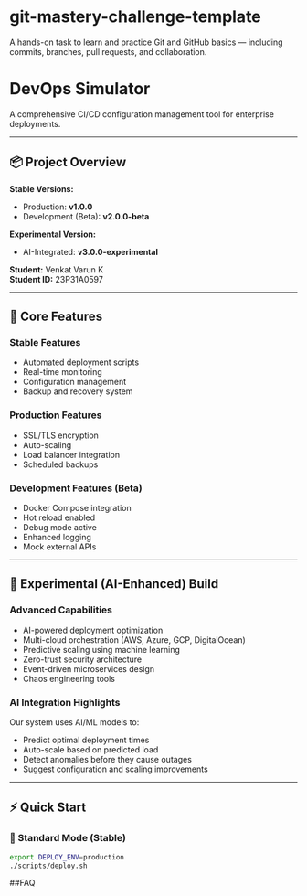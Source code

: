# git-mastery-challenge-template

A hands-on task to learn and practice Git and GitHub basics — including commits, branches, pull requests, and collaboration.

# DevOps Simulator

A comprehensive CI/CD configuration management tool for enterprise deployments.

---

## 📦 Project Overview

**Stable Versions:**

- Production: **v1.0.0**
- Development (Beta): **v2.0.0-beta**

**Experimental Version:**

- AI-Integrated: **v3.0.0-experimental**

**Student:** Venkat Varun K  
**Student ID:** 23P31A0597

---

## 🚀 Core Features

### Stable Features

- Automated deployment scripts
- Real-time monitoring
- Configuration management
- Backup and recovery system

### Production Features

- SSL/TLS encryption
- Auto-scaling
- Load balancer integration
- Scheduled backups

### Development Features (Beta)

- Docker Compose integration
- Hot reload enabled
- Debug mode active
- Enhanced logging
- Mock external APIs

---

## 🤖 Experimental (AI-Enhanced) Build

### Advanced Capabilities

- AI-powered deployment optimization
- Multi-cloud orchestration (AWS, Azure, GCP, DigitalOcean)
- Predictive scaling using machine learning
- Zero-trust security architecture
- Event-driven microservices design
- Chaos engineering tools

### AI Integration Highlights

Our system uses AI/ML models to:

- Predict optimal deployment times
- Auto-scale based on predicted load
- Detect anomalies before they cause outages
- Suggest configuration and scaling improvements

---

## ⚡ Quick Start

### 🧱 Standard Mode (Stable)

```bash
export DEPLOY_ENV=production
./scripts/deploy.sh
```
##FAQ
